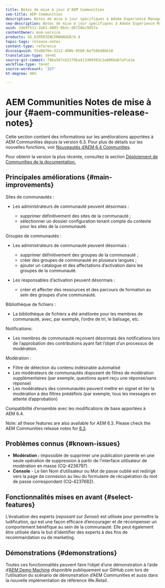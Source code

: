 ```yaml
---
title: Notes de mise à jour d’AEM Communities
seo-title: AEM Communities
description: Notes de mise à jour spécifiques à Adobe Experience Manager 6.4 Communities.
seo-description: Notes de mise à jour spécifiques à Adobe Experience Manager 6.4 Communities.
uuid: 2de9f511-2a61-4003-9b2c-d6728bc9d57a
contentOwner: msm-service
products: SG_EXPERIENCEMANAGER/6.4
topic-tags: release-notes
content-type: reference
discoiquuid: 55a0b70e-5212-408b-8560-6e758bd8bb10
translation-type: tm+mt
source-git-commit: f8ba597c62379ba413309303c2ad066ab7afce1e
workflow-type: tm+mt
source-wordcount: '327'
ht-degree: 86%

---
```



# AEM Communities Notes de mise à jour {#aem-communities-release-notes}

Cette section contient des informations sur les améliorations apportées à AEM Communities depuis la version 6.3. Pour plus de détails sur les nouvelles fonctions, voir [Nouveautés d’AEM 6.4 Communities](/help/communities/whats-new-aem-communities.md).

Pour obtenir la version la plus récente, consultez la section [Déploiement de Communities de la documentation.](/help/communities/deploy-communities.md#latest-releases)

## Principales améliorations {#main-improvements}

Sites de communautés :

* Les administrateurs de communauté peuvent désormais :

   * supprimer définitivement des sites de la communauté ;
   * sélectionner un dossier configuration tenant compte du contexte pour les sites de la communauté.

Groupes de communautés :

* Les administrateurs de communauté peuvent désormais :

   * supprimer définitivement des groupes de la communauté ;
   * créer des groupes de communauté en plusieurs langues ;
   * ajouter un catalogue et des affectations d’activation dans les groupes de la communauté.

* Les responsables d’activation peuvent désormais :

   * créer et affecter des ressources et des parcours de formation au sein des groupes d’une communauté.

Bibliothèque de fichiers :

* La bibliothèque de fichiers a été améliorée pour les membres de communauté, avec, par exemple, l’ordre de tri, le balisage, etc.

Notifications:

* Les membres de communauté reçoivent désormais des notifications lors de l’approbation des contributions ayant fait l’objet d’un processus de modération.

Modération :

* Filtre de détection du contenu indésirable automatisé
* Les modérateurs de communautés disposent de filtres de modération supplémentaires (par exemple, questions ayant reçu une réponse/sans réponse)
* Les modérateurs des communautés peuvent mettre en signet et lier la modération à des filtres prédéfinis (par exemple, tous les messages en attente d’approbation)

Compatibilité d’ensemble avec les modifications de base apportées à AEM 6.4.

Note: all these features are also available for AEM 6.3. Please check the AEM Communities release notes for [6.3](https://helpx.adobe.com/fr/experience-manager/6-3/release-notes.html).

## Problèmes connus {#known-issues}

* **Modération :** impossible de supprimer une publication parente en une seule opération de suppression à partir de l’interface utilisateur de modération en masse (CQ-4236797).
* **Console** - Le lien Nom d’utilisateur ou Mot de passe oublié est redirigé vers la page de connexion au lieu du formulaire de récupération du mot de passe correspondant (CQ-4237682).

## Fonctionnalités mises en avant {#select-features}

L’évaluation des experts (*reposant sur Sensei*) est utilisée pour permettre la ludification, qui est une façon efficace d’encourager et de récompenser un comportement bénéfique au sein de la communauté. Elle peut également être utilisée dans le but d’identifier des experts à des fins de recommandation ou de marketing.

## Démonstrations {#demonstrations}

Toutes ces fonctionnalités peuvent faire l’objet d’une démonstration à l’aide d’[AEM Demo Machine](https://github.com/Adobe-Marketing-Cloud/aem-demo-machine/wiki) disponible publiquement sur GitHub.com lors de l’utilisation du scénario de démonstration d’AEM Communities et aussi dans la nouvelle implémentation de référence We.Retail.
